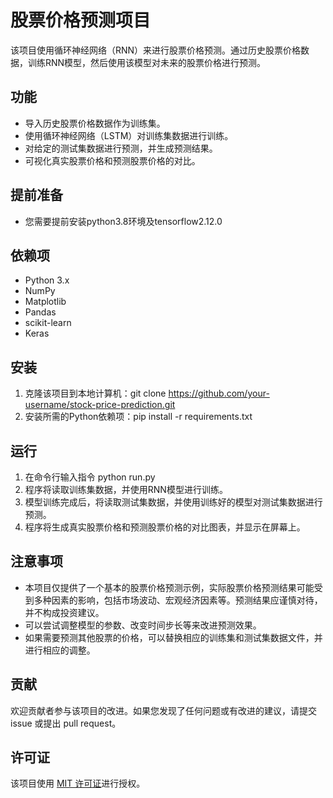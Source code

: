 # 股票价格预测项目

该项目使用循环神经网络（RNN）来进行股票价格预测。通过历史股票价格数据，训练RNN模型，然后使用该模型对未来的股票价格进行预测。

## 功能

- 导入历史股票价格数据作为训练集。
- 使用循环神经网络（LSTM）对训练集数据进行训练。
- 对给定的测试集数据进行预测，并生成预测结果。
- 可视化真实股票价格和预测股票价格的对比。

## 提前准备

- 您需要提前安装python3.8环境及tensorflow2.12.0

## 依赖项

- Python 3.x
- NumPy
- Matplotlib
- Pandas
- scikit-learn
- Keras

## 安装

1. 克隆该项目到本地计算机：git clone https://github.com/your-username/stock-price-prediction.git
2. 安装所需的Python依赖项：pip install -r requirements.txt

## 运行

1. 在命令行输入指令 python run.py
2. 程序将读取训练集数据，并使用RNN模型进行训练。
3. 模型训练完成后，将读取测试集数据，并使用训练好的模型对测试集数据进行预测。
4. 程序将生成真实股票价格和预测股票价格的对比图表，并显示在屏幕上。

## 注意事项

- 本项目仅提供了一个基本的股票价格预测示例，实际股票价格预测结果可能受到多种因素的影响，包括市场波动、宏观经济因素等。预测结果应谨慎对待，并不构成投资建议。
- 可以尝试调整模型的参数、改变时间步长等来改进预测效果。
- 如果需要预测其他股票的价格，可以替换相应的训练集和测试集数据文件，并进行相应的调整。

## 贡献

欢迎贡献者参与该项目的改进。如果您发现了任何问题或有改进的建议，请提交 issue 或提出 pull request。

## 许可证

该项目使用 [MIT 许可证](LICENSE)进行授权。
